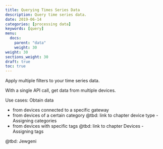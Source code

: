 ```yaml
---
title: Querying Times Series Data
description: Query time series data.
date: 2019-06-14
categories: [processing data]
keywords: [query]
menu:
  docs:
    parent: "data"
    weight: 30
weight: 30
sections_weight: 30
draft: true
toc: true
---
```


Apply multiple filters to your time series data.

With a single API call, get data from multiple devices.

Use cases: Obtain data 

* from devices connected to a specific gateway
* from devices of a certain category @tbd: link to chapter device type - Assigning categories
* from devices with specific tags @tbd: link to chapter Devices - Assigning tags

@tbd: Jewgeni



